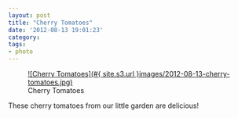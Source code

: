 ```yaml
---
layout: post
title: "Cherry Tomatoes"
date: '2012-08-13 19:01:23'
category: 
tags:
- photo
---
```


<figure style="max-width:596px">
  <a href="#{ site.s3.url }images/2012-08-13-cherry-tomatoes.jpg" rel="lightbox" title="Cherry Tomatoes">
  ![Cherry Tomatoes](#{ site.s3.url }images/2012-08-13-cherry-tomatoes.jpg)
  </a>
  <figcaption>Cherry Tomatoes</figcaption>
</figure>

These cherry tomatoes from our little garden are delicious!

